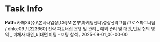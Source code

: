 # Task Info

**Path:** 카페24(주)\본사사업장\[CG]MI본부\마케팅센터\성장전략그룹\그로스파트너팀 / dhlee09 / [323660] 전략 파트너십 운영 및 관리 _ 예외 관리 및 대면_민감 협의 영역 _ 매체사 대면_비대면 미팅 - 미팅 참석 / 2025-09-01_00-00-00

